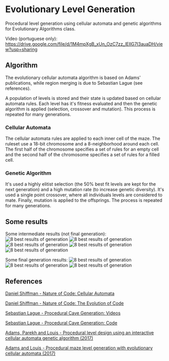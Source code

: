 # Evolutionary Level Generation

Procedural level generation using cellular automata and genetic algorithms for Evolutionary Algorithms class. 

Video (portuguese only): https://drive.google.com/file/d/1M4mpXgB_xUn_OzC7zz_lEIlG7I3auaDH/view?usp=sharing

## Algorithm

The evolutionary cellular automata algorithm is based on Adams' publications, while region merging is due to Sebastian Lague (see references). 

A population of levels is stored and their state is updated based on
cellular automata rules. Each level has it's fitness evaluated and then the genetic algorithm is applied (selection, crossover and mutation). This process is repeated for many generations.

### Cellular Automata
The cellular automata rules are applied to each inner cell of the maze.
The ruleset use a 18-bit chromosome and a 8-neighborhood around each cell.
The first half of the chromosome specifies a set of rules for an empty cell
and the second half of the chromosome specifies a set of rules for a filled cell.

### Genetic Algorithm
It's used a highly elitist selection (the 50% best fit levels are kept for the next generation) and a high mutation rate (to increase genetic diversity).
It's used a single point crossover, where all individuals levels are considered to mate.
Finally, mutation is applied to the offsprings.
The process is repeated for many generations.

## Some results
Some intermediate results (not final generation):
![8 best results of generation](results/gen_vii.png?raw=true "8 best results of generation")
![8 best results of generation](results/gen_xi.png?raw=true "8 best results of generation")
![8 best results of generation](results/gen_xix.png?raw=true "8 best results of generation")
![8 best results of generation](results/gen_xx.png?raw=true "8 best results of generation")
![8 best results of generation](results/gen_xxvi.png?raw=true "8 best results of generation")


Some final generation results:
![8 best results of generation](results/finalgen_xl.png?raw=true "8 best results of generation")
![8 best results of generation](results/finalgen_xli.png?raw=true "8 best results of generation")
![8 best results of generation](results/finalgen_10k.png?raw=true "8 best results of generation")

## References
[Daniel Shiffman - Nature of Code: Cellular Automata](https://natureofcode.com/book/chapter-7-cellular-automata/)

[Daniel Shiffman - Nature of Code: The Evolution of Code](https://natureofcode.com/book/chapter-9-the-evolution-of-code/)

[Sebastian Lague - Procedural Cave Generation: Videos](https://www.youtube.com/playlist?list=PLFt_AvWsXl0eZgMK_DT5_biRkWXftAOf9)

[Sebastian Lague - Procedural Cave Generation: Code](https://github.com/SebLague/Procedural-Cave-Generation)

[Adams, Parekh and Louis - Procedural level design using an interactive cellular automata genetic algorithm (2017)](https://dl.acm.org/doi/abs/10.1145/3067695.3075614?download=true)

[Adams and Louis - Procedural maze level generation with evolutionary cellular automata (2017)](https://ieeexplore.ieee.org/abstract/document/8285213)